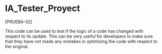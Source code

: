 # IA_Tester_Proyect

[PRUEBA-02]

This code can be used to test if the logic of a code has changed with respect to its update. This can be very useful for developers to make sure that they have not made any mistakes in optimizing the code with respect to the original.
